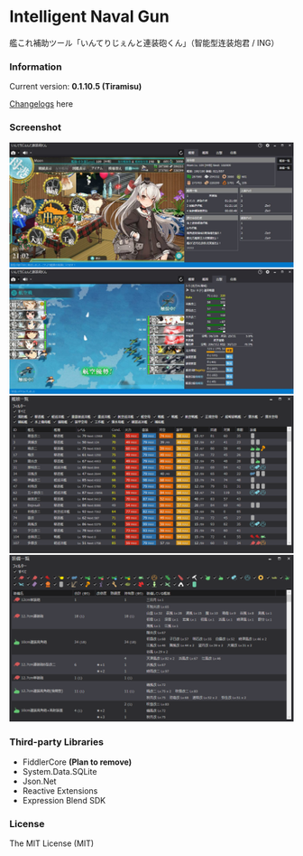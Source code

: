 ﻿Intelligent Naval Gun
=====
艦これ補助ツール「いんてりじぇんと連装砲くん」（智能型连装炮君 / ING）

### Information
Current version: **0.1.10.5 (Tiramisu)**

[Changelogs](https://github.com/amatukaze/IntelligentNavalGun/wiki/Changelogs) here

### Screenshot
![Overview](https://raw.githubusercontent.com/KodamaSakuno/kodamasakuno.github.io/master/images/kci/01.jpg)
![Battle Information](https://raw.githubusercontent.com/KodamaSakuno/kodamasakuno.github.io/master/images/kci/02.jpg)
![Ships Overview](https://raw.githubusercontent.com/KodamaSakuno/kodamasakuno.github.io/master/images/kci/03.png)
![Equipments Overview](https://raw.githubusercontent.com/KodamaSakuno/kodamasakuno.github.io/master/images/kci/04.png)

### Third-party Libraries

 * FiddlerCore **(Plan to remove)**
 * System.Data.SQLite
 * Json.Net
 * Reactive Extensions
 * Expression Blend SDK

### License
The MIT License (MIT)
